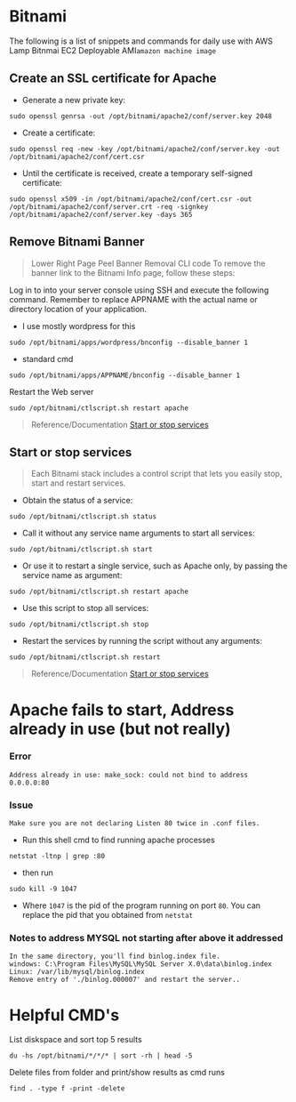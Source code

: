 # Bitnami 

The following is a list of snippets and commands for daily use with AWS Lamp Bitnmai EC2 Deployable AMI`amazon machine image`

## Create an SSL certificate for Apache
- Generate a new private key:
```
sudo openssl genrsa -out /opt/bitnami/apache2/conf/server.key 2048
```
- Create a certificate:
```
sudo openssl req -new -key /opt/bitnami/apache2/conf/server.key -out /opt/bitnami/apache2/conf/cert.csr
```
- Until the certificate is received, create a temporary self-signed certificate:
```
sudo openssl x509 -in /opt/bitnami/apache2/conf/cert.csr -out /opt/bitnami/apache2/conf/server.crt -req -signkey /opt/bitnami/apache2/conf/server.key -days 365
```

## Remove Bitnami Banner 
> Lower Right Page Peel Banner Removal CLI code
To remove the banner link to the Bitnami Info page, follow these steps:

Log in to into your server console using SSH and execute the following command. Remember to replace APPNAME with the actual name or directory location of your application.
- I use mostly wordpress for this 
```
sudo /opt/bitnami/apps/wordpress/bnconfig --disable_banner 1
```
- standard cmd
```
sudo /opt/bitnami/apps/APPNAME/bnconfig --disable_banner 1
```
Restart the Web server
```
sudo /opt/bitnami/ctlscript.sh restart apache
```
> Reference/Documentation [Start or stop services](https://docs.bitnami.com/aws/how-to/bitnami-remove-banner/)
## Start or stop services
> Each Bitnami stack includes a control script that lets you easily stop, start and restart services.
- Obtain the status of a service:
```
sudo /opt/bitnami/ctlscript.sh status
```
- Call it without any service name arguments to start all services:
```
sudo /opt/bitnami/ctlscript.sh start
```
- Or use it to restart a single service, such as Apache only, by passing the service name as argument:
```
sudo /opt/bitnami/ctlscript.sh restart apache
```
- Use this script to stop all services:
```
sudo /opt/bitnami/ctlscript.sh stop
```
- Restart the services by running the script without any arguments:
```
sudo /opt/bitnami/ctlscript.sh restart
```
> Reference/Documentation [Start or stop services](https://docs.bitnami.com/aws/faq/administration/control-services/)

# Apache fails to start, Address already in use (but not really)
### Error 
`Address already in use: make_sock: could not bind to address 0.0.0.0:80`
### Issue
`Make sure you are not declaring Listen 80 twice in .conf files.`
- Run this shell cmd to find running apache processes
```
netstat -ltnp | grep :80
```
- then run 
```
sudo kill -9 1047
```
- Where `1047` is the pid of the program running on port `80`. You can replace the pid that you obtained from `netstat`

### Notes to address MYSQL not starting after above it addressed
```
In the same directory, you'll find binlog.index file.
windows: C:\Program Files\MySQL\MySQL Server X.0\data\binlog.index
Linux: /var/lib/mysql/binlog.index
Remove entry of './binlog.000007' and restart the server..
```

# Helpful CMD's
List diskspace and sort top 5 results
```
du -hs /opt/bitnami/*/*/* | sort -rh | head -5
```

Delete files from folder and print/show results as cmd runs
```
find . -type f -print -delete
```
